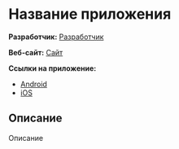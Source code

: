 # Название приложения
**Разработчик:** [Разработчик](Ссылка)

**Веб-сайт:** [Сайт](Ссылка)

**Ссылки на приложение:**

- [Android](Ссылка)
- [iOS](Ссылка)

## Описание
Описание